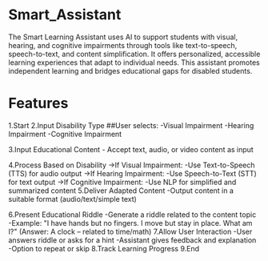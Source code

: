 # Smart_Assistant
The Smart Learning Assistant uses AI to support students with visual, hearing, and cognitive impairments through tools like text-to-speech, speech-to-text, and content simplification.
It offers personalized, accessible learning experiences that adapt to individual needs.
This assistant promotes independent learning and bridges educational gaps for disabled students.

# Features
1.Start
2.Input Disability Type
##User selects:
     -Visual Impairment
     -Hearing Impairment
     -Cognitive Impairment

3.Input Educational Content
       - Accept text, audio, or video content as input

4.Process Based on Disability
->If Visual Impairment:
        -Use Text-to-Speech (TTS) for audio output
->If Hearing Impairment:
        -Use Speech-to-Text (STT) for text output
->If Cognitive Impairment:
        -Use NLP for simplified and summarized content
5.Deliver Adapted Content
       -Output content in a suitable format (audio/text/simple text)

6.Present Educational Riddle
       -Generate a riddle related to the content topic
       -Example: "I have hands but no fingers. I move but stay in place. What am I?"
        (Answer: A clock – related to time/math)
7.Allow User Interaction
      -User answers riddle or asks for a hint
      -Assistant gives feedback and explanation
      -Option to repeat or skip
8.Track Learning Progress
9.End
